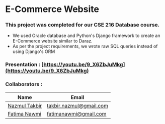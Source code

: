 # E-Commerce Website 

### This project was completed for our CSE 216 Database course.

* We used Oracle database and Python's Django framework to create an E-Commerce website similar to Daraz. 
* As per the project requirements, we wrote raw SQL queries instead of using Django's ORM

### Presentation : [https://youtu.be/9_X6ZbJuMkg](https://youtu.be/9_X6ZbJuMkg)
### Collaborators :

| Name          | Email                    |
| ------------- | ------------------------ |
| [Nazmul Takbir](https://nazmultakbir.github.io/) | takbir.nazmul@gmail.com  |
| [Fatima Nawmi](https://sites.google.com/view/fatimanawmi/)  | fatimanawmi@gmail.com    |

 
